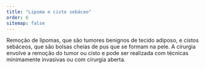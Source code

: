 ```yaml
---
title: "Lipoma e cisto sebáceo"
order: 6
sitemap: false
---
```


Remoção de lipomas, que são tumores benignos de tecido adiposo, e cistos sebáceos, que são bolsas cheias de pus que se formam na pele. A cirurgia envolve a remoção do tumor ou cisto e pode ser realizada com técnicas minimamente invasivas ou com cirurgia aberta.
